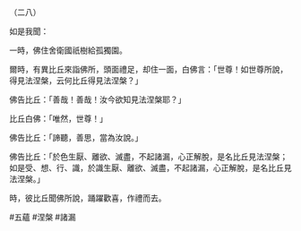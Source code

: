 （二八）

如是我聞：

一時，佛住舍衛國祇樹給孤獨園。

爾時，有異比丘來詣佛所，頭面禮足，却住一面，白佛言：「世尊！如世尊所說，得見法涅槃，云何比丘得見法涅槃？」

佛告比丘：「善哉！善哉！汝今欲知見法涅槃耶？」

比丘白佛：「唯然，世尊！」

佛告比丘：「諦聽，善思，當為汝說。」

佛告比丘：「於色生厭、離欲、滅盡，不起諸漏，心正解脫，是名比丘見法涅槃；如是受、想、行、識，於識生厭、離欲、滅盡，不起諸漏，心正解脫，是名比丘見法涅槃。」

時，彼比丘聞佛所說，踊躍歡喜，作禮而去。



#五蘊
#涅槃
#諸漏
